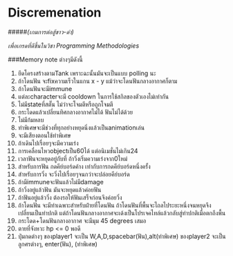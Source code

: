 # Discremenation 
#####*(เกมการต่อสู้ขาว-ดำ)*


*เพื่อเกรดที่ดีขึ้นในวิชา Programming Methodologies*

###Memory note ต่างๆมีดังนี้
1. ยึดโครงสร้างตามTank เพราะฉะนั้นมันจะเป็นแบบ polling นะ
2. ถ้าโดนฟัน จะfixความเร็วในแกน x - y แม้ว่าจะโดนฟันกลางอากาศก็ตาม
3. ถ้าโดนฟันจะมีimmune
4. แต่ละcharacterจะมี cooldown ในการใช้สกิลของตัวเองไม่เท่ากัน
5. ไม่มีstateที่สตั๊น ไม่ว่าจะโจมตีหรือถูกโจมตี
6. กระโดดแล้วเปลี่ยนทิศกลางอากาศไม่ได้ ฟันไม่ได้ด้วย
7. ไม่มีก้มหลบ
8. ท่าพิเศษจะมีช่วงที่ทุกอย่างหยุดนิ่งแล้วเป็นanimationเล่น
9. จะมีเสียงตอนใช้ท่าพิเศษ
10. ถ้าเดินไปเรื่อยๆจะมีความเร่ง
11. การเคลื่อนไหวobjectเป็น60ได้ แต่อนิเมชั่นไม่เกิน24
12. เวลาฟันจะหยุดอยู่กับที่ ถ้าวิ่งเริ่มความเร่งจาก0ใหม่
13. สำหรับการฟัน กดคีย์บอร์ดค้าง เท่ากับการกดคีย์บอร์ดหนึ่งครั้ง
14. สำหรับการวิ่ง จะวิ่งไปเรื่อยๆจนกว่าจะปล่อยคีย์บอร์ด
15. ถ้ามีimmuneจะฟันแล้วไม่มีdamage
16. ถ้าวิ่งอยู่แล้วฟัน มันจะหยุดแล้วค่อยฟัน
17. ถ้าฟันอยู่แล้ววิ่ง ต้องรอให้ฟันเสร็จก่อนจึงค่อยวิ่ง
18. ถ้าโดนฟัน จะมีท่าเฉพาะสำหรับฝ่ายที่โดนฟัน ถ้าโดนฟันที่พื้นจะไถลไประยะหนึ่งจนหยุดจึงเปลี่ยนเป็นท่าปกติ แต่ถ้าโดนฟันกลางอากาศจะเด้งเป็นโปรเจคไทล์แล้วกลับสู่ท่าปกติเมื่อตกถึงพื้น
19. กระโดด+โดนฟันกลางอากาศ จะมีมุม 45 degrees เสมอ
20. ตายที่จังหวะ hp <= 0 พอดี
21. ปุ่มกดต่างๆ ของplayer1 จะเป็น W,A,D,spacebar(ฟัน),alt(ท่าพิเศษ)    ของplayer2 จะเป็นลูกศรต่างๆ, enter(ฟัน), \(ท่าพิเศษ)
